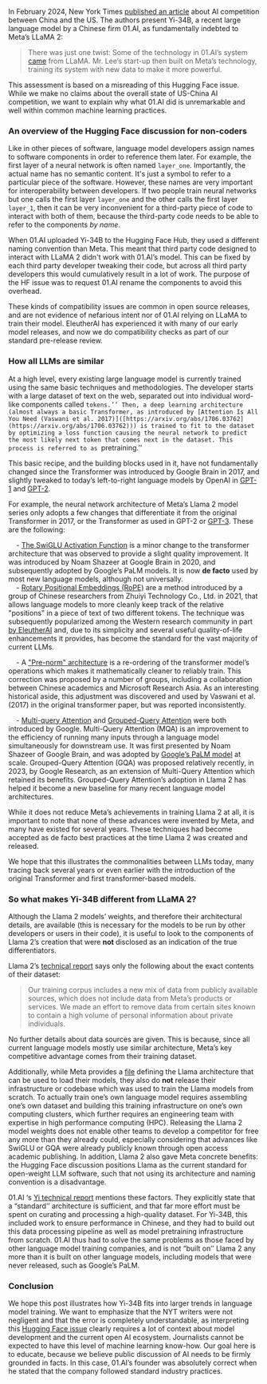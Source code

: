 
In February 2024, New York Times [published an article](https://www.nytimes.com/2024/02/21/technology/china-united-states-artificial-intelligence.html) about AI competition between China and the US. The authors present Yi-34B, a recent large language model by a Chinese firm 01.AI, as fundamentally indebted to Meta’s LLaMA 2:

>There was just one twist: Some of the technology in 01.AI’s system [came](https://archive.is/o/krRqo/https://huggingface.co/01-ai/Yi-34B/discussions/11) from LLaMA. Mr. Lee’s start-up then built on Meta’s technology, training its system with new data to make it more powerful.

This assessment is based on a misreading of this Hugging Face issue. While we make no claims about the overall state of US-China AI competition, we want to explain why what 01.AI did is unremarkable and well within common machine learning practices.

### An overview of the Hugging Face discussion for non-coders

Like in other pieces of software, language model developers assign names to software components in order to reference them later. For example, the first layer of a neural network is often named `layer_one`. Importantly, the actual name has no semantic content. It's just a symbol to refer to a particular piece of the software. However, these names are very important for interoperability between developers. If two people train neural networks but one calls the first layer `layer_one` and the other calls the first layer `layer_1`, then it can be very inconvenient for a third-party piece of code to interact with both of them, because the third-party code needs to be able to refer to the components _by name_.

When 01.AI uploaded Yi-34B to the Hugging Face Hub, they used a different naming convention than Meta. This meant that third party code designed to interact with LLaMA 2 didn't work with 01.AI’s model. This can be fixed by each third party developer tweaking their code, but across all third party developers this would cumulatively result in a lot of work. The purpose of the HF issue was to request 01.AI rename the components to avoid this overhead.

These kinds of compatibility issues are common in open source releases, and are not evidence of nefarious intent nor of 01.AI relying on LLaMA to train their model. EleutherAI has experienced it with many of our early model releases, and now we do compatibility checks as part of our standard pre-release review.

### How all LLMs are similar

At a high level, every existing large language model is currently trained using the same basic techniques and methodologies. The developer starts with a large dataset of text on the web, separated out into individual word-like components called ``tokens.’’ Then, a deep learning architecture (almost always a basic Transformer, as introduced by [Attention Is All You Need (Vaswani et al. 2017)]([https://arxiv.org/abs/1706.03762](https://arxiv.org/abs/1706.03762))) is trained to fit to the dataset by optimizing a loss function causing the neural network to predict the most likely next token that comes next in the dataset. This process is referred to as ``pretraining.’’

This basic recipe, and the building blocks used in it, have not fundamentally changed since the Transformer was introduced by Google Brain in 2017, and slightly tweaked to today’s left-to-right language models by OpenAI in [GPT-1](https://s3-us-west-2.amazonaws.com/openai-assets/research-covers/language-unsupervised/language_understanding_paper.pdf) and [GPT-2](https://d4mucfpksywv.cloudfront.net/better-language-models/language_models_are_unsupervised_multitask_learners.pdf). 

For example, the neural network architecture of Meta’s Llama 2 model series only adopts a few changes that differentiate it from the original Transformer in 2017, or the Transformer as used in GPT-2 or [GPT-3](https://arxiv.org/abs/2005.14165). These are the following:

    - [The SwiGLU Activation Function]([https://arxiv.org/abs/2002.05202](https://arxiv.org/abs/2002.05202)) is a minor change to the transformer architecture that was observed to provide a slight quality improvement. It was introduced by Noam Shazeer at Google Brain in 2020, and subsequently adopted by Google’s PaLM models. It is now **de facto** used by most new language models, although not universally.  
    - [Rotary Positional Embeddings (RoPE)]([https://arxiv.org/abs/2104.09864](https://arxiv.org/abs/2104.09864)) are a method introduced by a group of Chinese researchers from Zhuiyi Technology Co., Ltd. in 2021, that allows language models to more cleanly keep track of the relative "positions" in a piece of text of two different tokens. The technique was subsequently popularized among the Western research community in part [by EleutherAI]([https://blog.eleuther.ai/rotary-embeddings/](https://blog.eleuther.ai/rotary-embeddings/)) and, due to its simplicity and several useful quality-of-life enhancements it provides, has become the standard for the vast majority of current LLMs.

    - A ["Pre-norm" architecture]([https://arxiv.org/abs/2002.04745](https://arxiv.org/abs/2002.04745)) is a re-ordering of the transformer model’s operations which makes it mathematically cleaner to reliably train. This correction was proposed by a number of groups, including a collaboration between Chinese academics and Microsoft Research Asia. As an interesting historical aside, this adjustment was discovered and used by Vaswani et al. (2017) in the original transformer paper, but was reported inconsistently.

    - [Multi-query Attention](https://arxiv.org/abs/1911.02150) and [Grouped-Query Attention](https://arxiv.org/abs/2305.13245) were both introduced by Google. Multi-Query Attention (MQA) is an improvement to the efficiency of running many inputs through a language model simultaneously for downstream use. It was first presented by Noam Shazeer of Google Brain, and was adopted by [Google’s PaLM model](https://arxiv.org/abs/2204.02311) at scale. Grouped-Query Attention (GQA) was proposed relatively recently, in 2023, by Google Research, as an extension of Multi-Query Attention which retained its benefits. Grouped-Query Attention’s adoption in Llama 2 has helped it become a new baseline for many recent language model architectures.

While it does not reduce Meta’s achievements in training Llama 2 at all, it is important to note that none of these advances were invented by Meta, and many have existed for several years. These techniques had become accepted as de facto best practices at the time Llama 2 was created and released.

We hope that this illustrates the commonalities between LLMs today, many tracing back several years or even earlier with the introduction of the original Transformer and first transformer-based models. 

### So what makes Yi-34B different from LLaMA 2?

Although the Llama 2 models’ weights, and therefore their architectural details, are available (this is necessary for the models to be run by other developers or users in their code), it is useful to look to the components of Llama 2’s creation that were **not** disclosed as an indication of the true differentiators.

Llama 2’s [technical report]([https://arxiv.org/abs/2307.09288](https://arxiv.org/abs/2307.09288)) says only the following about the exact contents of their dataset:

> Our training corpus includes a new mix of data from publicly available sources, which does not include data from Meta’s products or services. We made an effort to remove data from certain sites known to contain a high volume of personal information about private individuals. 

No further details about data sources are given. This is because, since all current language models mostly use similar architecture, Meta’s key competitive advantage comes from their training dataset. 

Additionally, while Meta provides a [file]([https://github.com/meta-llama/llama/blob/main/llama/model.py](https://github.com/meta-llama/llama/blob/main/llama/model.py)) defining the Llama architecture that can be used to load their models, they also do **not** release their infrastructure or codebase which was used to train the Llama models from scratch. To actually train one’s own language model requires assembling one’s own dataset and building this training infrastructure on one’s own computing clusters, which further requires an engineering team with expertise in high performance computing (HPC). Releasing the Llama 2 model weights does not enable other teams to develop a competitor for free any more than they already could, especially considering that advances like SwiGLU or GQA were already publicly known through open access academic publishing. In addition, Llama 2 also gave Meta concrete benefits: the Hugging Face discussion positions Llama as the current standard for open-weight LLM software, such that not using its architecture and naming convention is a disadvantage.

01.AI ‘s [Yi technical report](https://arxiv.org/abs/2403.04652) mentions these factors. They explicitly state that a “standard’’ architecture is sufficient, and that far more effort must be spent on curating and processing a high-quality dataset. For Yi-34B, this included work to ensure performance in Chinese, and they had to build out this data processing pipeline as well as model pretraining infrastructure from scratch. 01.AI thus had to solve the same problems as those faced by other language model training companies, and is not “built on’’ Llama 2 any more than it is built on other language models, including models that were never released, such as Google’s PaLM.

### Conclusion

We hope this post illustrates how Yi-34B fits into larger trends in language model training. We want to emphasize that the NYT writers were not negligent and that the error is completely understandable, as interpreting this [Hugging Face issue](https://huggingface.co/01-ai/Yi-34B/discussions/11) clearly requires a lot of context about model development and the current open AI ecosystem. Journalists cannot be expected to have this level of machine learning know-how. Our goal here is to educate, because we believe public discussion of AI needs to be firmly grounded in facts. In this case, 01.AI’s founder was absolutely correct when he stated that the company followed standard industry practices.